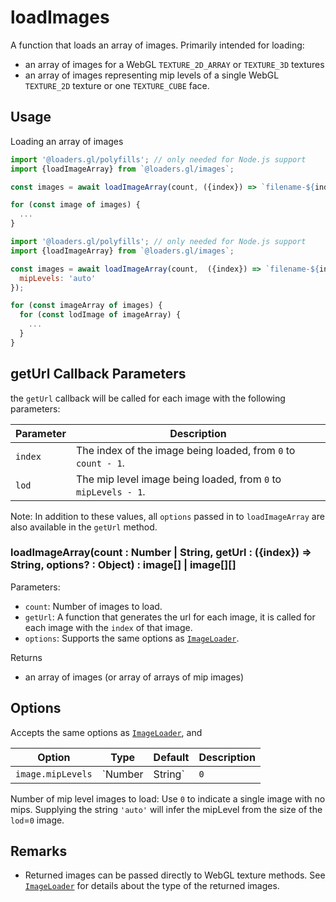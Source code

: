 # loadImages

A function that loads an array of images. Primarily intended for loading:

- an array of images for a WebGL `TEXTURE_2D_ARRAY` or `TEXTURE_3D` textures
- an array of images representing mip levels of a single WebGL `TEXTURE_2D` texture or one `TEXTURE_CUBE` face.

## Usage

Loading an array of images

```js
import '@loaders.gl/polyfills'; // only needed for Node.js support
import {loadImageArray} from `@loaders.gl/images`;

const images = await loadImageArray(count, ({index}) => `filename-${index}`);

for (const image of images) {
  ...
}
```

```js
import '@loaders.gl/polyfills'; // only needed for Node.js support
import {loadImageArray} from `@loaders.gl/images`;

const images = await loadImageArray(count,  ({index}) => `filename-${index}`, {
  mipLevels: 'auto'
});

for (const imageArray of images) {
  for (const lodImage of imageArray) {
    ...
  }
}
```

## getUrl Callback Parameters

the `getUrl` callback will be called for each image with the following parameters:

| Parameter | Description                                                    |
| --------- | -------------------------------------------------------------- |
| `index`   | The index of the image being loaded, from `0` to `count - 1`.  |
| `lod`     | The mip level image being loaded, from `0` to `mipLevels - 1`. |

Note: In addition to these values, all `options` passed in to `loadImageArray` are also available in the `getUrl` method.

### loadImageArray(count : Number | String, getUrl : ({index}) => String, options? : Object) : image[] | image[][]

Parameters:

- `count`: Number of images to load.
- `getUrl`: A function that generates the url for each image, it is called for each image with the `index` of that image.
- `options`: Supports the same options as [`ImageLoader`](modules/images/docs/api-reference/image-loader).

Returns

- an array of images (or array of arrays of mip images)

## Options

Accepts the same options as [`ImageLoader`](modules/images/docs/api-reference/image-loader), and

| Option            | Type              | Default | Description                                            |
| ----------------- | ----------------- | ------- | ------------------------------------------------------ |
| `image.mipLevels` | `Number | String` | `0`     | If `'auto'` or non-zero, loads an array of mip images. |

Number of mip level images to load: Use `0` to indicate a single image with no mips. Supplying the string `'auto'` will infer the mipLevel from the size of the `lod`=`0` image.

## Remarks

- Returned images can be passed directly to WebGL texture methods. See [`ImageLoader`](modules/images/docs/api-reference/image-loader) for details about the type of the returned images.
